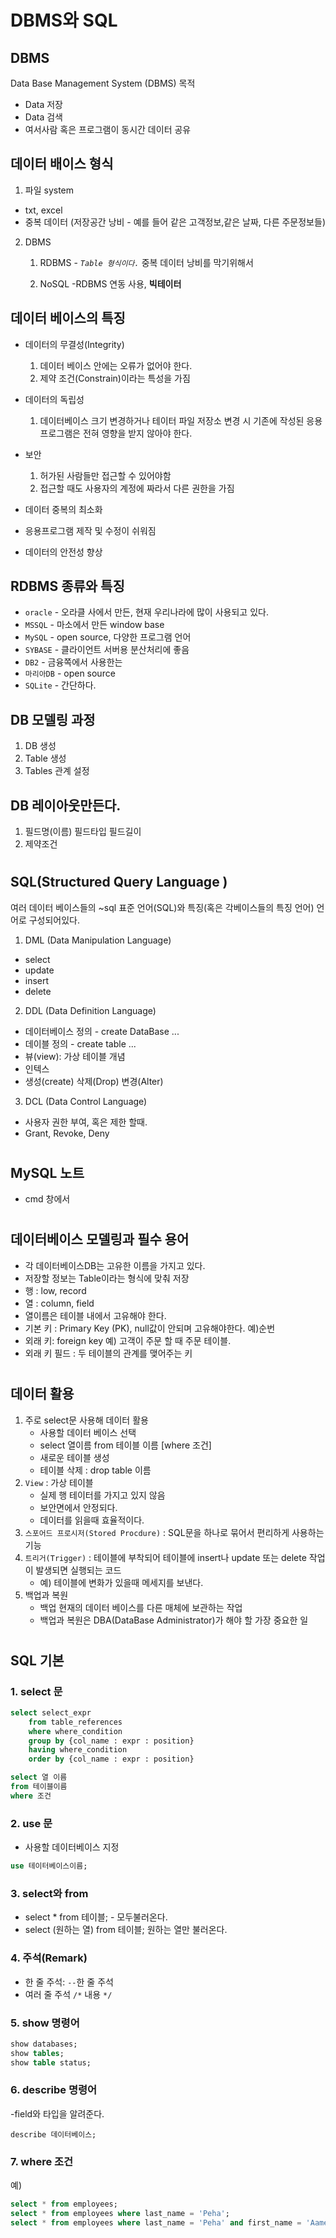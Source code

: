 # DBMS와 SQL
## DBMS
Data Base Management System (DBMS)
목적 
- Data 저장
- Data 검색
- 여서사람 혹은 프로그램이 동시간 데이터 공유
## 데이터 배이스 형식
1. 파일 system 
- txt, excel
- 중복 데이터 (저장공간 낭비 - 예를 들어 같은 고객정보,같은 날짜, 다른 주문정보들)

2. DBMS
    1. RDBMS - _`Table 형식이다.`_ 중복 데이터 낭비를 막기위해서

    2. NoSQL
-RDBMS 연동 사용, __빅테이터__
## 데이터 베이스의 특징
- 데이터의 무결성(Integrity)
    1. 데이터 베이스 안에는 오류가 없어야 한다.
    2. 제약 조건(Constrain)이라는 특성을 가짐

- 데이터의 독립성
    1. 데이터베이스 크기 변경하거나 테이터 파일 저장소 변경 시 기존에 작성된 응용프로그램은 전혀 영향을 받지 않아야 한다.
- 보안
    1. 허가된 사람들만 접근할 수 있어야함
    2. 접근할 때도 사용자의 계정에 짜라서 다른 권한을 가짐
- 데이터 중복의 최소화
- 응용프로그램 제작 및 수정이 쉬워짐
- 데이터의 안전성 향상
## RDBMS 종류와 특징
- `oracle` - 오라클 사에서 만든, 현재 우리나라에 많이 사용되고 있다. 
- `MSSQL` - 마소에서 만든 window base
- `MySQL` - open source, 다양한 프로그램 언어 
- `SYBASE` - 클라이언트 서버용 분산처리에 좋음
- `DB2` - 금융쪽에서 사용한는
- `마리아DB` - open source
- `SQLite` - 간단하다.

## DB 모델링 과정
1. DB 생성
2. Table 생성
3. Tables 관계 설정

## DB 레이아웃만든다.
1. 필드명(이름) 필드타입 필드길이
2. 제약조건
#
## SQL(Structured Query Language )
여러 데이터 베이스들의 ~sql 표준 언어(SQL)와 특징(혹은 각베이스들의 특징 언어) 언어로 구성되어있다.
1. DML (Data Manipulation Language)
- select
- update
- insert
- delete

2. DDL (Data Definition Language)
- 데이터베이스 정의 - create DataBase ...
- 데이블 정의 - create table ...
- 뷰(view): 가상 테이블 개념
- 인텍스
- 생성(create) 삭제(Drop) 변경(Alter)
3. DCL (Data Control Language)
- 사용자 권한 부여, 혹은 제한 할때.
- Grant, Revoke, Deny

#
## MySQL 노트
- cmd 창에서 
#
## 데이터베이스 모델링과 필수 용어
- 각 데이터베이스DB는 고유한 이름을 가지고 있다.
- 저장할 정보는 Table이라는 형식에 맞춰 저장
- 행 : low, record
- 열 : column, field
- 열이름은 테이블 내에서 고유해야 한다.
- 기본 키 : Primary Key (PK), null값이 안되며 고유해야한다. 예)순번 
- 외래 키: foreign key 예) 고객이 주문 할 때 주문 테이블.
- 외래 키 필드 : 두 테이블의 관계를 맺어주는 키
#
## 데이터 활용
1. 주로 select문 사용해 데이터 활용
    - 사용할 데이터 베이스 선택
    - select 열이름 from 테이블 이름 [where 조건]
    -  새로운 테이블 생성
    - 테이블 삭제 : drop table 이름
2. `View` : 가상 테이블 
    - 실제 행 테이터를 가지고 있지 않음
    -  보안면에서 안정되다.
    -  데이터를 읽을때 효율적이다.
3. `스포어드 프로시저(Stored Procdure)` : SQL문을 하나로 묶어서 편리하게 사용하는 기능
4.  `트리거(Trigger)` : 테이블에 부착되어 테이블에 insert나 update 또는 delete 작업이 발생되면 실행되는 코드
    - 예) 테이블에 변화가 있을때 메세지를 보낸다.
5. 백업과 복원
    - 백업 현재의 데이터 베이스를 다른 매체에 보관하는 작업
    - 백업과 복원은 DBA(DataBase Administrator)가 해야 할 가장 중요한 일

#
## SQL 기본
### 1. select 문
```sql
select select_expr
    from table_references
    where where_condition
    group by {col_name : expr : position}
    having where_condition
    order by {col_name : expr : position}
```
```sql
select 열 이름
from 테이블이름
where 조건
```
### 2. use 문
- 사용할 데이터베이스 지정
```SQL
use 테이터베이스이름;
```
### 3. select와 from
- select * from 테이블; - 모두불러온다.
- select (원하는 열) from 테이블; 원하는 열만 불러온다.
### 4. 주석(Remark)
- 한 줄 주석: `--`한 줄 주석
- 여러 줄 주석 `/*` 내용 `*/`
### 5. show 명령어
```sql
show databases;
show tables;
show table status;
```
### 6. describe 명령어
-field와 타입을 알려준다.
```
describe 데이터베이스;
```
### 7. where 조건
예)
```sql
select * from employees;
select * from employees where last_name = 'Peha';
select * from employees where last_name = 'Peha' and first_name = 'Aamer' ;
```
